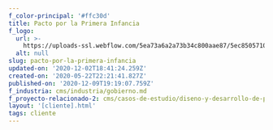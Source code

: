 ```yaml
---
f_color-principal: '#ffc30d'
title: Pacto por la Primera Infancia
f_logo:
  url: >-
    https://uploads-ssl.webflow.com/5ea73a6a2a73b34c800aae87/5ec85057107e46032b1d7f34_Logo%20Pacto_final_0.png
  alt: null
slug: pacto-por-la-primera-infancia
updated-on: '2020-12-02T18:41:24.259Z'
created-on: '2020-05-22T22:21:41.827Z'
published-on: '2020-12-09T19:19:07.759Z'
f_industria: cms/industria/gobierno.md
f_proyecto-relacionado-2: cms/casos-de-estudio/diseno-y-desarrollo-de-plataforma-digital.md
layout: '[cliente].html'
tags: cliente
---
```



